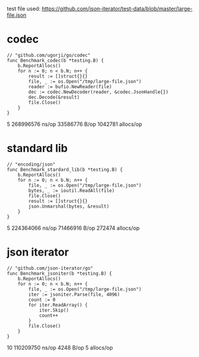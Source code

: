 test file used: https://github.com/json-iterator/test-data/blob/master/large-file.json

# codec

```
// "github.com/ugorji/go/codec"
func Benchmark_codec(b *testing.B) {
	b.ReportAllocs()
	for n := 0; n < b.N; n++ {
		result := []struct{}{}
		file, _ := os.Open("/tmp/large-file.json")
		reader := bufio.NewReader(file)
		dec := codec.NewDecoder(reader, &codec.JsonHandle{})
		dec.Decode(&result)
		file.Close()
	}
}
```

5	 268996576 ns/op	33586776 B/op	 1042781 allocs/op

# standard lib
```
// "encoding/json"
func Benchmark_stardard_lib(b *testing.B) {
	b.ReportAllocs()
	for n := 0; n < b.N; n++ {
		file, _ := os.Open("/tmp/large-file.json")
		bytes, _ := ioutil.ReadAll(file)
		file.Close()
		result := []struct{}{}
		json.Unmarshal(bytes, &result)
	}
}
```

5	 224364066 ns/op	71466916 B/op	  272474 allocs/op

# json iterator
```
// "github.com/json-iterator/go"
func Benchmark_jsoniter(b *testing.B) {
	b.ReportAllocs()
	for n := 0; n < b.N; n++ {
		file, _ := os.Open("/tmp/large-file.json")
		iter := jsoniter.Parse(file, 4096)
		count := 0
		for iter.ReadArray() {
			iter.Skip()
			count++
		}
		file.Close()
	}
}
```

10	 110209750 ns/op	    4248 B/op	       5 allocs/op